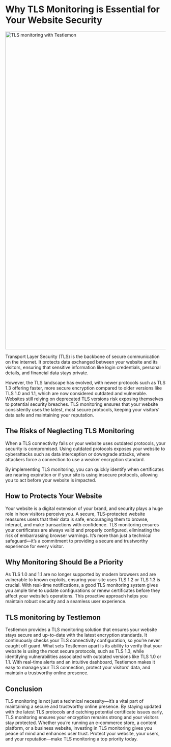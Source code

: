 # Why TLS Monitoring is Essential for Your Website Security

<img src="/images/monitoring/tls-1.png" alt="TLS monitoring with Testlemon" width="1000"/>

Transport Layer Security (TLS) is the backbone of secure communication on the internet. It protects data exchanged between your website and its visitors, ensuring that sensitive information like login credentials, personal details, and financial data stays private. 

However, the TLS landscape has evolved, with newer protocols such as TLS 1.3 offering faster, more secure encryption compared to older versions like TLS 1.0 and 1.1, which are now considered outdated and vulnerable. Websites still relying on deprecated TLS versions risk exposing themselves to potential security breaches. TLS monitoring ensures that your website consistently uses the latest, most secure protocols, keeping your visitors’ data safe and maintaining your reputation.

## The Risks of Neglecting TLS Monitoring
When a TLS connectivity fails or your website uses outdated protocols, your security is compromised. Using outdated protocols exposes your website to cyberattacks such as data interception or downgrade attacks, where attackers force a connection to use a weaker encryption standard. 

By implementing TLS monitoring, you can quickly identify when certificates are nearing expiration or if your site is using insecure protocols, allowing you to act before your website is impacted.

## How to Protects Your Website
Your website is a digital extension of your brand, and security plays a huge role in how visitors perceive you. A secure, TLS-protected website reassures users that their data is safe, encouraging them to browse, interact, and make transactions with confidence. TLS monitoring ensures your certificates are always valid and properly configured, eliminating the risk of embarrassing browser warnings. It’s more than just a technical safeguard—it’s a commitment to providing a secure and trustworthy experience for every visitor.

## Why Monitoring Should Be a Priority
As TLS 1.0 and 1.1 are no longer supported by modern browsers and are vulnerable to known exploits, ensuring your site uses TLS 1.2 or TLS 1.3 is crucial. With real-time notifications, a good TLS monitoring system gives you ample time to update configurations or renew certificates before they affect your website’s operations. This proactive approach helps you maintain robust security and a seamless user experience.

## TLS monitoring by Testlemon
Testlemon provides a TLS monitoring solution that ensures your website stays secure and up-to-date with the latest encryption standards. It continuously checks your TLS connectivity configuration, so you’re never caught off guard. What sets Testlemon apart is its ability to verify that your website is using the most secure protocols, such as TLS 1.3, while identifying vulnerabilities associated with outdated versions like TLS 1.0 or 1.1. With real-time alerts and an intuitive dashboard, Testlemon makes it easy to manage your TLS connection, protect your visitors’ data, and maintain a trustworthy online presence.

## Conclusion
TLS monitoring is not just a technical necessity—it’s a vital part of maintaining a secure and trustworthy online presence. By staying updated with the latest TLS protocols and catching potential certificate issues early, TLS monitoring ensures your encryption remains strong and your visitors stay protected. Whether you’re running an e-commerce store, a content platform, or a business website, investing in TLS monitoring gives you peace of mind and enhances user trust. Protect your website, your users, and your reputation—make TLS monitoring a top priority today.